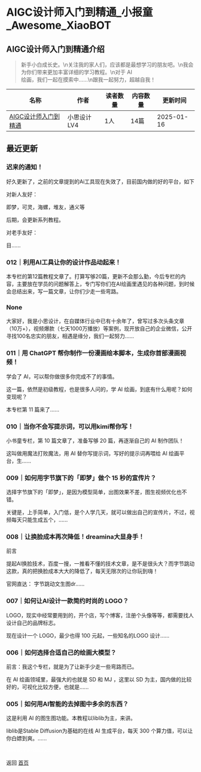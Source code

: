 # AIGC设计师入门到精通_小报童_Awesome_XiaoBOT

## AIGC设计师入门到精通介绍
> 新手小白成长史。\n关注我的家人们，应该都是最想学习的朋友吧。\n我会为你们带来更加丰富详细的学习教程。\n对于 AI  
绘画，我们一起在摸索中……\n跟我一起努力，超越自我！  
  


|名称|作者|读者数量|内容数量|更新时间|
|---|---|---|---|---|
|[AIGC设计师入门到精通](https://xiaobot.net/p/211019282?refer=0b133df9-27dc-423b-8101-639049001c13)|小思设计 LV4|1人|14篇|2025-01-16|

## 最近更新
### 迟来的通知！

好久更新了，之前的文章提到的Ai工具现在失效了，目前国内做的好的平台，如下

对新人友好：

即梦，可灵，海螺，堆友，通义等

后期，会更新系列教程。

对老手友好：

目......

### 012｜利用AI工具让你的设计作品动起来！

本专栏的第12篇教程文章了。打算写够20篇，更新不会那么勤，今后专栏的内容，主要放在学员的问题解答上，专门写你们在AI绘画里遇见的各种问题，到时候会总结出来，写一篇文章，让你们少走一些弯路。

### None

大家好，我是小思设计，在自媒体行业中已有十余年了，曾写过多次头条文章（10万+），视频爆款（七天1000万播放）等案例，现开放自己的企业微信，公开寻找100名忠实的朋友，相遇是缘分，我们一起努力......

### 011｜用 ChatGPT 帮你制作一份漫画绘本脚本，生成你首部漫画视频！

学会了 AI，可以帮你做很多你完成不了的事情。

这一篇，依然是初级教程，也是很多人问的，学 AI 绘画，到底有什么用呢？如何变现呢？

本专栏第 11 篇来了......

### 010｜当你不会写提示词，可以用kimi帮你写！

小书童专栏，第 10 篇文章了，准备写够 20 篇，再逐渐自己的 AI 制作团队！

这叫做用魔法打败魔法，用 AI 替你写提示词，写好的提示词再喂给 AI 绘画平台，生......

### 009｜如何用字节旗下的「即梦」做个 15 秒的宣传片？

选择字节旗下的「即梦」，是因为模型简单，出图效果不差，图生视频优化也不错。

关键是，上手简单，入门低，是个人学几天，就可以做出自己的宣传片，不过，视频每天只能生成五个，......

### 008｜让换脸成本再次降低！dreamina大显身手！

前言

提起AI换脸技术，百度一搜，一推看不懂的技术文章，是不是很头大？而字节跳动这款，真的把换脸成本大大的降低了，每天无限次的让你玩到嗨！

官网直达： 字节跳动文生图dr......

### 007｜如何让AI设计一款简约时尚的 LOGO？

LOGO，现实中经常要用到的，开个店，写个博客，注册个头像等等，都需要找人设计自己的品牌标志。

现在设计一个 LOGO，最少也得 100 元起，一些知名的LOGO 设计......

### 006｜如何选择合适自己的绘画大模型？

前言：我这个专栏，就是为了让新手少走一些弯路而已。

在 AI 绘画领域里，最强大的也就是 SD 和 MJ ，这里以 SD 为主，国内做的比较好的，可视化比较方便，也就是......

### 005｜如何用AI智能的去掉图中多余的东西？

这是利用 AI 的图生图功能。本教程以liblib为主，来讲。

liblib是Stable Diffusion为基础的在线 AI 生成平台，每天 300 个算力值，可以让你白嫖到爽。......


<a href="https://github.com/Reno9527/awesome-xiaobot" style="color: white; text-decoration: none;">awesome-xiaobot</a>

返回 [首页](../README.md)
